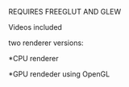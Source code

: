 REQUIRES FREEGLUT AND GLEW

Videos included

two renderer versions:

  *CPU renderer
  
  *GPU rendeder using OpenGL
